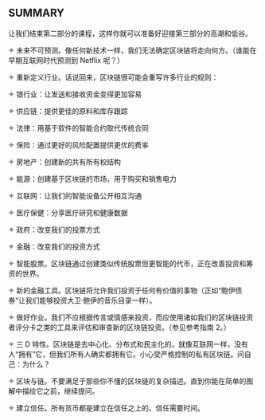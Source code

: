 ## SUMMARY

让我们结束第二部分的课程，这样你就可以准备好迎接第三部分的高潮和低谷。

![images](img/bulld.jpg) 未来不可预测。像任何新技术一样，我们无法确定区块链将走向何方。（谁能在早期互联网时代预测到 Netflix 呢？）

![images](img/bulld.jpg) 重新定义行业。话说回来，区块链很可能会重写许多行业的规则：

![images](img/bulld.jpg) 银行业：让发送和接收资金变得更加容易

![images](img/bulld.jpg) 供应链：提供更佳的原料和库存跟踪

![images](img/bulld.jpg) 法律：用基于软件的智能合约取代传统合同

![images](img/bulld.jpg) 保险：通过更好的风险配置提供更优的费率

![images](img/bulld.jpg) 房地产：创建新的共有所有权结构

![images](img/bulld.jpg) 能源：创建基于区块链的市场，用于购买和销售电力

![images](img/bulld.jpg) 互联网：让我们的智能设备公开相互沟通

![images](img/bulld.jpg) 医疗保健：分享医疗研究和健康数据

![images](img/bulld.jpg) 政府：改变我们的投票方式

![images](img/bulld.jpg) 金融：改变我们的投资方式

![images](img/bulld.jpg) 智能股票。区块链通过创建类似传统股票但更智能的代币，正在改善投资和筹资的世界。

![images](img/bulld.jpg) 新的金融工具。区块链将允许我们投资于任何有价值的事物（正如“鲍伊债券”让我们能够投资大卫·鲍伊的音乐目录一样）。

![images](img/bulld.jpg) 做好作业。我们不应根据传言或情感来投资，而应使用诸如我们的区块链投资者评分卡之类的工具来评估和审查新的区块链投资。（参见参考指南 2。）

![images](img/bulld.jpg) 三 D 特性。区块链是去中心化、分布式和民主化的。就像互联网一样，没有人“拥有”它，但我们所有人确实都拥有它。小心受严格控制的私有区块链。问自己：为什么？

![images](img/bulld.jpg) 区块与链。不要满足于那些你不懂的区块链的复杂描述。直到你能在简单的图解中描绘它之前，继续提问。

![images](img/bulld.jpg) 建立信任。所有货币都是建立在信任之上的。信任需要时间。
